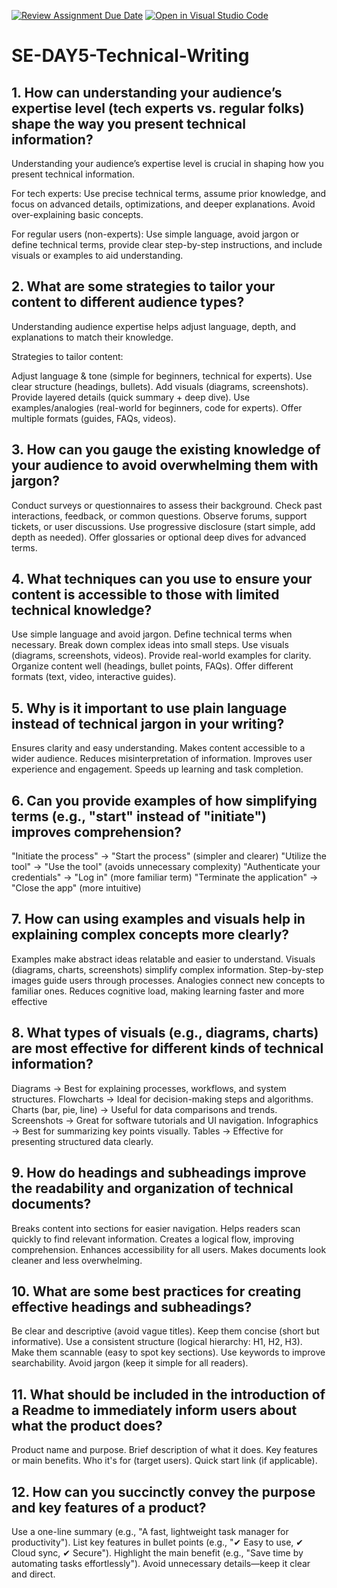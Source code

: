 [![Review Assignment Due Date](https://classroom.github.com/assets/deadline-readme-button-22041afd0340ce965d47ae6ef1cefeee28c7c493a6346c4f15d667ab976d596c.svg)](https://classroom.github.com/a/zsAR-pyY)
[![Open in Visual Studio Code](https://classroom.github.com/assets/open-in-vscode-2e0aaae1b6195c2367325f4f02e2d04e9abb55f0b24a779b69b11b9e10269abc.svg)](https://classroom.github.com/online_ide?assignment_repo_id=18505341&assignment_repo_type=AssignmentRepo)
# SE-DAY5-Technical-Writing
## 1. How can understanding your audience’s expertise level (tech experts vs. regular folks) shape the way you present technical information?
Understanding your audience’s expertise level is crucial in shaping how you present technical information.

For tech experts: Use precise technical terms, assume prior knowledge, and focus on advanced details, optimizations, and deeper explanations. Avoid over-explaining basic concepts.

For regular users (non-experts): Use simple language, avoid jargon or define technical terms, provide clear step-by-step instructions, and include visuals or examples to aid understanding.
## 2. What are some strategies to tailor your content to different audience types?
Understanding audience expertise helps adjust language, depth, and explanations to match their knowledge.

Strategies to tailor content:

Adjust language & tone (simple for beginners, technical for experts).
Use clear structure (headings, bullets).
Add visuals (diagrams, screenshots).
Provide layered details (quick summary + deep dive).
Use examples/analogies (real-world for beginners, code for experts).
Offer multiple formats (guides, FAQs, videos).
## 3. How can you gauge the existing knowledge of your audience to avoid overwhelming them with jargon?
Conduct surveys or questionnaires to assess their background.
Check past interactions, feedback, or common questions.
Observe forums, support tickets, or user discussions.
Use progressive disclosure (start simple, add depth as needed).
Offer glossaries or optional deep dives for advanced terms.

## 4. What techniques can you use to ensure your content is accessible to those with limited technical knowledge?
Use simple language and avoid jargon.
Define technical terms when necessary.
Break down complex ideas into small steps.
Use visuals (diagrams, screenshots, videos).
Provide real-world examples for clarity.
Organize content well (headings, bullet points, FAQs).
Offer different formats (text, video, interactive guides).
## 5. Why is it important to use plain language instead of technical jargon in your writing?
Ensures clarity and easy understanding.
Makes content accessible to a wider audience.
Reduces misinterpretation of information.
Improves user experience and engagement.
Speeds up learning and task completion.
## 6. Can you provide examples of how simplifying terms (e.g., "start" instead of "initiate") improves comprehension?
"Initiate the process" → "Start the process" (simpler and clearer)
"Utilize the tool" → "Use the tool" (avoids unnecessary complexity)
"Authenticate your credentials" → "Log in" (more familiar term)
"Terminate the application" → "Close the app" (more intuitive)

## 7. How can using examples and visuals help in explaining complex concepts more clearly?
Examples make abstract ideas relatable and easier to understand.
Visuals (diagrams, charts, screenshots) simplify complex information.
Step-by-step images guide users through processes.
Analogies connect new concepts to familiar ones.
Reduces cognitive load, making learning faster and more effective
## 8. What types of visuals (e.g., diagrams, charts) are most effective for different kinds of technical information?
Diagrams → Best for explaining processes, workflows, and system structures.
Flowcharts → Ideal for decision-making steps and algorithms.
Charts (bar, pie, line) → Useful for data comparisons and trends.
Screenshots → Great for software tutorials and UI navigation.
Infographics → Best for summarizing key points visually.
Tables → Effective for presenting structured data clearly.
## 9. How do headings and subheadings improve the readability and organization of technical documents?
Breaks content into sections for easier navigation.
Helps readers scan quickly to find relevant information.
Creates a logical flow, improving comprehension.
Enhances accessibility for all users.
Makes documents look cleaner and less overwhelming.

## 10. What are some best practices for creating effective headings and subheadings?
Be clear and descriptive (avoid vague titles).
Keep them concise (short but informative).
Use a consistent structure (logical hierarchy: H1, H2, H3).
Make them scannable (easy to spot key sections).
Use keywords to improve searchability.
Avoid jargon (keep it simple for all readers).
## 11. What should be included in the introduction of a Readme to immediately inform users about what the product does?
Product name and purpose.
Brief description of what it does.
Key features or main benefits.
Who it's for (target users).
Quick start link (if applicable).
## 12. How can you succinctly convey the purpose and key features of a product?
Use a one-line summary (e.g., "A fast, lightweight task manager for productivity").
List key features in bullet points (e.g., "✔ Easy to use, ✔ Cloud sync, ✔ Secure").
Highlight the main benefit (e.g., "Save time by automating tasks effortlessly").
Avoid unnecessary details—keep it clear and direct.
